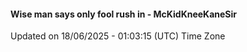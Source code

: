 #### Wise man says only fool rush in - McKidKneeKaneSir
Updated on 18/06/2025 - 01:03:15 (UTC) Time Zone
